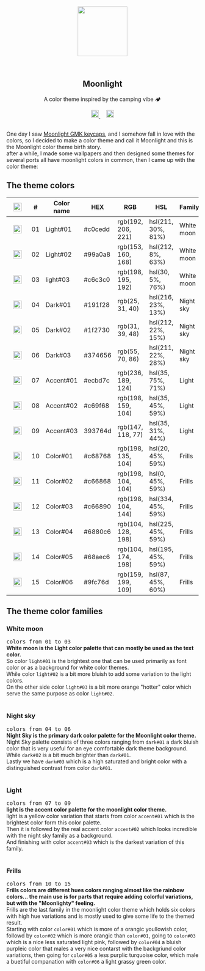 <br>
<p align="center">
    <img src="https://i.imgur.com/WxkW0lI.png" width = 130rem/>
</p>
<br>
<h2 align="center"> <b>Moonlight</b> </h2>
<p align="center">A color theme inspired by the camping vibe 🏕</p>
<div align="center">
<a href="https://twitter.com/ColorMoonlight">
<img  src="https://i.imgur.com/8ITOrFV.png" width = 20rem />
</a> &nbsp&nbsp&nbsp
<a href="https://moonlight.nicepage.io">
<img  src="https://i.imgur.com/TGt9Aop.png" width = 20rem />
</a>
</div>
<br>
<p >
One day I saw <a href="https://kbdfans.com/products/ic-gmk-moonlight">Moonlight GMK keycaps</a>, and I somehow fall in love with the colors, so I decided to make a color theme and call it Moonlight and this is the Moonlight color theme birth story.<br>
after a while, I made some wallpapers and then designed some themes for several ports all have moonlight colors in common, then I came up with the color theme:
<br>
</p>
<!-- <img  src="https://i.imgur.com/V3XZCDS.png" width = 100% /> -->
<h2>The theme colors</h2>
<div align=center>
<table>
<thead>
<tr class="table100-head" width="100%" >
<th class="column1"><img src="https://i.imgur.com/msQffZ3.png" width="22px"  style="padding: 10px;"></th>
<th class="column1">#</th>
<th class="column1">Color name</th>
<th class="column2">HEX</th>
<th class="column3">RGB</th>
<th class="column4">HSL</th>
<th class="column5">Family</th>
</tr>
</thead>
<tbody>

<tr>
<td class="column1"><img src="https://i.imgur.com/2bF5ug6.png" width="22px"  style="padding: 10px;"></td>
<td class="column1">01</td>
<td class="column1">Light#01</td>
<td class="column2">#c0cedd</td>
<td class="column3">rgb(192, 206, 221)</td>
<td class="column4">hsl(211, 30%, 81%)</td>
<td class="column5">White moon</td>
</tr>
<tr>
<td class="column1"><img src="https://i.imgur.com/z0W2XMH.png" width="22px"  style="padding: 10px;"></td>
<td class="column1">02</td>
<td class="column1">Light#02</td>
<td class="column2">#99a0a8</td>
<td class="column3">rgb(153, 160, 168)</td>
<td class="column4">hsl(212, 8%, 63%)</td>
<td class="column5">White moon</td>
</tr>
<tr>
<td class="column1"><img src="https://i.imgur.com/Twx341h.png" width="22px"  style="padding: 10px;"></td>
<td class="column1">03</td>
<td class="column1">light#03</td>
<td class="column2">#c6c3c0</td>
<td class="column3">rgb(198, 195, 192)</td>
<td class="column4">hsl(30, 5%, 76%)</td>
<td class="column5">White moon</td>
</tr>
<tr>
<td class="column1"><img src="https://i.imgur.com/8ewKu6L.png" width="22px"  style="padding: 10px;"></td>
<td class="column1">04</td>
<td class="column1">Dark#01</td>
<td class="column2">#191f28</td>
<td class="column3">rgb(25, 31, 40)</td>
<td class="column4">hsl(216, 23%, 13%)</td>
<td class="column5">Night sky</td>

</tr>
<tr>
<td class="column1"><img src="https://i.imgur.com/Qm4ACUe.png" width="22px"  style="padding: 10px;"></td>
<td class="column1">05</td>
<td class="column1">Dark#02</td>
<td class="column2">#1f2730</td>
<td class="column3">rgb(31, 39, 48)</td>
<td class="column4">hsl(212, 22%, 15%)</td>
<td class="column5">Night sky</td>
</tr>
<tr>
<td class="column1"><img src="https://i.imgur.com/sDOQZsK.png" width="22px"  style="padding: 10px;"></td>
<td class="column1">06</td>
<td class="column1">Dark#03</td>
<td class="column2">#374656</td>
<td class="column3">rgb(55, 70, 86)</td>
<td class="column4">hsl(211, 22%, 28%)</td>
<td class="column5">Night sky</td>
</tr>
<tr>
<td class="column1"><img src="https://i.imgur.com/31VQs7M.png" width="22px"  style="padding: 10px;"></td>
<td class="column1">07</td>
<td class="column1">Accent#01</td>
<td class="column2">#ecbd7c</td>
<td class="column3">rgb(236, 189, 124)</td>
<td class="column4">hsl(35, 75%, 71%)</td>
<td class="column5">Light</td>

</tr>
<tr>
<td class="column1"><img src="https://i.imgur.com/5829KFR.png" width="22px"  style="padding: 10px;"></td>
<td class="column1">08</td>
<td class="column1">Accent#02</td>
<td class="column2">#c69f68</td>
<td class="column3">rgb(198, 159, 104)</td>
<td class="column4">hsl(35, 45%, 59%)</td>
<td class="column5">Light</td>

</tr>
<tr>
<td class="column1"><img src="https://i.imgur.com/fSAUHeb.png" width="22px"  style="padding: 10px;"></td>
<td class="column1">09</td>
<td class="column1">Accent#03</td>
<td class="column2">393764d</td>
<td class="column3">rgb(147, 118, 77)</td>
<td class="column4">hsl(35, 31%, 44%)</td>
<td class="column5">Light</td>

</tr>
<tr>
<td class="column1"><img src="https://i.imgur.com/ObXYagt.png" width="22px"  style="padding: 10px;"></td>
<td class="column1">10</td>
<td class="column1">Color#01</td>
<td class="column2">#c68768</td>
<td class="column3">rgb(198, 135, 104)</td>
<td class="column4">hsl(20, 45%, 59%)</td>
<td class="column5">Frills</td>

</tr>
<tr>
<td class="column1"><img src="https://i.imgur.com/KOOqqmH.png" width="22px"  style="padding: 10px;"></td>
<td class="column1">11</td>
<td class="column1">Color#02</td>
<td class="column2">#c66868</td>
<td class="column3">rgb(198, 104, 104)</td>
<td class="column4">hsl(0, 45%, 59%)</td>
<td class="column5">Frills</td>

</tr>
<tr>
<td class="column1"><img src="https://i.imgur.com/HbmgcUc.png" width="22px"  style="padding: 10px;"></td>
<td class="column1">12</td>
<td class="column1">Color#03</td>
<td class="column2">#c66890</td>
<td class="column3">rgb(198, 104, 144)</td>
<td class="column4">hsl(334, 45%, 59%)</td>
<td class="column5">Frills</td>

</tr>
<tr>
<td class="column1"><img src="https://i.imgur.com/MHUboCJ.png" width="22px"  style="padding: 10px;"></td>
<td class="column1">13</td>
<td class="column1">Color#04</td>
<td class="column2">#6880c6</td>
<td class="column3">rgb(104, 128, 198)</td>
<td class="column4">hsl(225, 45%, 59%)</td>
<td class="column5">Frills</td>

</tr>
<tr>
<td class="column1"><img src="https://i.imgur.com/yo3Np9o.png" width="22px"  style="padding: 10px;"></td>
<td class="column1">14</td>
<td class="column1">Color#05</td>
<td class="column2">#68aec6</td>
<td class="column3">rgb(104, 174, 198)</td>
<td class="column4">hsl(195, 45%, 59%)</td>
<td class="column5">Frills</td>
</tr>

<tr>
<td class="column1"><img src="https://i.imgur.com/rvqHrxn.png" width="22px"  style="padding: 10px;"></td>
<td class="column1">15</td>
<td class="column1">Color#06</td>
<td class="column2">#9fc76d</td>
<td class="column3">rgb(159, 199, 109)</td>
<td class="column4">hsl(87, 45%, 60%)</td>
<td class="column5">Frills</td>
</tr>
</tbody>
</table>
</div>
<h2>The theme color families</h2>

<h3>White moon</h3>
<div>
<kbd>colors from 01 to 03</kbd>
</div>
<div>
<strong>White moon is the Light color palette that can mostly be used as the text color.</strong><br>
 So color <code>light#01</code> is the brightest one that can be used primarily as font color or as a background for white color themes.<br>
 While color <code>light#02</code> is a bit more bluish to add some variation to the light colors.<br> 
 On the other side color <code>light#03</code> is a bit more orange "hotter" color which serve the same purpose as color <code>light#02</code>.
</div>

<br>
<h3>Night sky</h3>
<div>
<kbd>colors from 04 to 06</kbd>
</div>
<div>
<strong>Night Sky is the primary dark color palette for the Moonlight color theme.</strong><br>
Night Sky palette consists of three colors ranging from <code>dark#01</code> a dark bluish color that is very useful for an eye comfortable dark theme background. <br>
While <code>dark#02</code> is a bit much brighter than <code>dark#01</code>.<br>
Lastly we have <code>dark#03</code> which is a high saturated and bright color with a distinguished contrast from color <code>dark#01</code>.
</div>

<br>
<h3>Light</h3>
<div>
<kbd>colors from 07 to 09</kbd>
</div>
<div>
<strong>light is the accent color palette for the moonlight color theme.</strong><br>
light is a yellow color variation that starts from color <code>accent#01</code> which is the brightest color form this color palette. <br> 
Then it is followed by the real accent color <code>accent#02</code> which looks incredible with the night sky family as a background.<br>
And finishing with color <code>accent#03</code> which is the darkest variation of this family.
</div>

<br>
<h3>​Frills</h3>
<div>
<kbd>colors from 10 to 15</kbd>
</div>
<div>
<strong>​Frills colors are different hues colors ranging almost like the rainbow colors...
the main use is for parts that require adding colorful variations, but with the "Moonlighty" feeling.</strong><br>
Frills are the last family in the moonlight color theme which holds six colors with high hue variations and is mostly used to give some life to the themed result.<br>
Starting with color <code>color#01</code> which is more of a orangic youllowish color, followd by <code>color#02</code> which is more orangic than <code>color#01</code>, going to <code>color#03</code> which is a nice less saturated light pink, followed by <code>color#04</code> a bluish purpleic color that males a very nice contarst with the backgriund color variations, then going for <code>color#05</code> a less purplic turquoise color, which male a buetiful companation with <code>color#06</code> a light grassy green color.
</div>